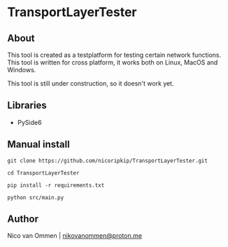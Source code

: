# TransportLayerTester

## About
This tool is created as a testplatform for testing certain network functions.
This tool is written for cross platform, it works both on Linux, MacOS and Windows.

This tool is still under construction, so it doesn't work yet.

## Libraries
* PySide6

## Manual install
```commandline
git clone https://github.com/nicoripkip/TransportLayerTester.git
```

```commandline
cd TransportLayerTester
```

```commandline
pip install -r requirements.txt
```

```commandline
python src/main.py
```

## Author
Nico van Ommen | nikovanommen@proton.me